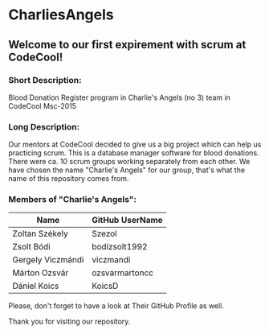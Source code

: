 # CharliesAngels
## Welcome to our first expirement with scrum at CodeCool!

### Short Description:
Blood Donation Register program in Charlie's Angels (no 3) team in CodeCool Msc-2015

### Long Description:

Our mentors at CodeCool decided to give us a big project which can help us practicing scrum. This is a database manager software for blood donations. There were ca. 10 scrum groups working separately from each other. We have chosen the name "Charlie's Angels" for our group, that's what the name of this repository comes from.

### Members of "Charlie's Angels":
| Name			| GitHub UserName
| ----			| ----
| Zoltan Székely	| Szezol
| Zsolt Bódi		| bodizsolt1992
| Gergely Viczmándi	| viczmandi
| Márton Ozsvár		| ozsvarmartoncc
| Dániel Koics		| KoicsD

Please, don't forget to have a look at Their GitHub Profile as well.

Thank you for visiting our repository.
